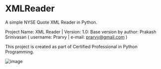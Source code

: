 # XMLReader
A simple NYSE Quote XML Reader in Python.

Project Name: XML Reader | Version: 1.0: Base version by author: Prakash Srinivasan ( username: Prarvy | e-mail: prarvy@gmail.com )

This project is created as part of Certified Professional in Python Programming.

![image](https://github.com/Prarvy/XMLReader/assets/134375021/7defbc19-2a0a-4162-8dfc-f54d9b0e7549)
